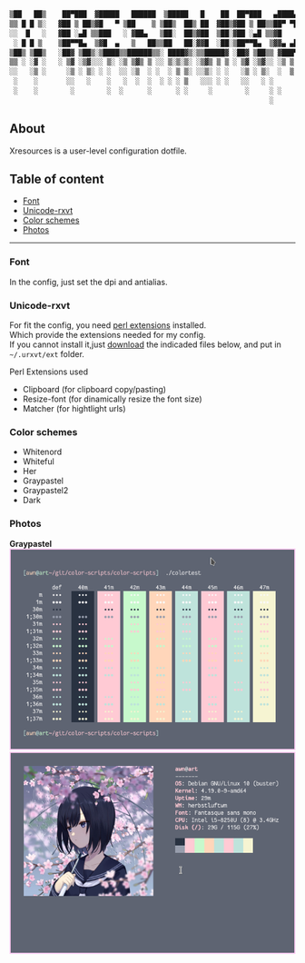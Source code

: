```bash
▒██   ██▒    ██▀███  ▓█████   ██████  ▒█████   █    ██  ██▀███   ▄████▄  ▓█████   ██████
▒▒ █ █ ▒░   ▓██ ▒ ██▒▓█   ▀ ▒██    ▒ ▒██▒  ██▒ ██  ▓██▒▓██ ▒ ██▒▒██▀ ▀█  ▓█   ▀ ▒██    ▒
░░  █   ░   ▓██ ░▄█ ▒▒███   ░ ▓██▄   ▒██░  ██▒▓██  ▒██░▓██ ░▄█ ▒▒▓█    ▄ ▒███   ░ ▓██▄   
 ░ █ █ ▒    ▒██▀▀█▄  ▒▓█  ▄   ▒   ██▒▒██   ██░▓▓█  ░██░▒██▀▀█▄  ▒▓▓▄ ▄██▒▒▓█  ▄   ▒   ██▒
▒██▒ ▒██▒   ░██▓ ▒██▒░▒████▒▒██████▒▒░ ████▓▒░▒▒█████▓ ░██▓ ▒██▒▒ ▓███▀ ░░▒████▒▒██████▒▒
▒▒ ░ ░▓ ░   ░ ▒▓ ░▒▓░░░ ▒░ ░▒ ▒▓▒ ▒ ░░ ▒░▒░▒░ ░▒▓▒ ▒ ▒ ░ ▒▓ ░▒▓░░ ░▒ ▒  ░░░ ▒░ ░▒ ▒▓▒ ▒ ░
░░   ░▒ ░     ░▒ ░ ▒░ ░ ░  ░░ ░▒  ░ ░  ░ ▒ ▒░ ░░▒░ ░ ░   ░▒ ░ ▒░  ░  ▒    ░ ░  ░░ ░▒  ░ ░
 ░    ░       ░░   ░    ░   ░  ░  ░  ░ ░ ░ ▒   ░░░ ░ ░   ░░   ░ ░           ░   ░  ░  ░  
 ░    ░        ░        ░  ░      ░      ░ ░     ░        ░     ░ ░         ░  ░      ░  
                                                                ░                        
```

## About
Xresources is a user-level configuration dotfile.

## Table of content
* [Font](#Font)
* [Unicode-rxvt](#Unicode-rxvt)
* [Color schemes](#Color-schemes)
* [Photos](#Photos)

---

### Font
In the config, just set the dpi and antialias.


### Unicode-rxvt
For fit the config, you need [perl extensions](https://github.com/muennich/urxvt-perls) installed.<br>
Which provide the extensions needed for my config.<br>
If you cannot install it,just [download](https://github.com/bookercodes/awesome-urxvt) the indicaded files below, and put in `~/.urxvt/ext` folder.

Perl Extensions used
+ Clipboard (for clipboard copy/pasting)
+ Resize-font (for dinamically resize the font size)
+ Matcher (for hightlight urls)

### Color schemes
+ Whitenord
+ Whiteful
+ Her
+ Graypastel
+ Graypastel2
+ Dark

### Photos
**Graypastel**<br>
![img1](../Pictures/xresources/xresources_graypastel.png)<br>
![img2](../Pictures/xresources/neofetch.png)
